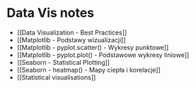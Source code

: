 # Data Vis notes

- [[Data Visualization - Best Practices]]
- [[Matplotlib - Podstawy wizualizacji]]
- [[Matplotlib - pyplot.scatter() - Wykresy punktowe]]
- [[Matplotlib - pyplot.plot() - Podstawowe wykresy liniowe]]
- [[Seaborn - Statistical Plotting]]
- [[Seaborn - heatmap() - Mapy ciepła i korelacje]]
- [[Statistical visualisations]]
